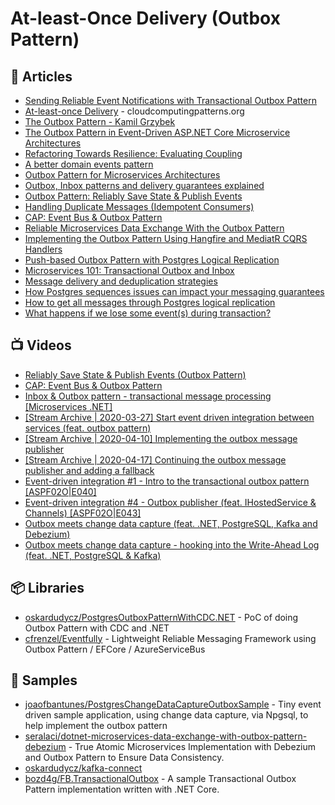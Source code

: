# At-least-Once Delivery (Outbox Pattern)

## 📕 Articles
- [Sending Reliable Event Notifications with Transactional Outbox Pattern](https://medium.com/event-driven-utopia/sending-reliable-event-notifications-with-transactional-outbox-pattern-7a7c69158d1b)
- [At-least-once Delivery](https://www.cloudcomputingpatterns.org/at_least_once_delivery/) - cloudcomputingpatterns.org
- [The Outbox Pattern - Kamil Grzybek](http://www.kamilgrzybek.com/design/the-outbox-pattern/) 
- [The Outbox Pattern in Event-Driven ASP.NET Core Microservice Architectures](https://itnext.io/the-outbox-pattern-in-event-driven-asp-net-core-microservice-architectures-10b8d9923885)
- [Refactoring Towards Resilience: Evaluating Coupling](https://jimmybogard.com/refactoring-towards-resilience-evaluating-coupling/)
- [A better domain events pattern](https://lostechies.com/jimmybogard/2014/05/13/a-better-domain-events-pattern/)
- [Outbox Pattern for Microservices Architectures](https://medium.com/design-microservices-architecture-with-patterns/outbox-pattern-for-microservices-architectures-1b8648dfaa27)
- [Outbox, Inbox patterns and delivery guarantees explained](https://event-driven.io/en/outbox_inbox_patterns_and_delivery_guarantees_explained/)
- [Outbox Pattern: Reliably Save State & Publish Events](https://codeopinion.com/outbox-pattern-reliably-save-state-publish-events/)
- [Handling Duplicate Messages (Idempotent Consumers)](https://codeopinion.com/handling-duplicate-messages-idempotent-consumers/)
- [CAP: Event Bus & Outbox Pattern](https://codeopinion.com/cap-event-bus-outbox-pattern/)
- [Reliable Microservices Data Exchange With the Outbox Pattern](https://debezium.io/blog/2019/02/19/reliable-microservices-data-exchange-with-the-outbox-pattern/)
- [Implementing the Outbox Pattern Using Hangfire and MediatR CQRS Handlers](https://www.fusonic.net/en/blog/cqrs-outbox-with-hangfire)
- [Push-based Outbox Pattern with Postgres Logical Replication](https://event-driven.io/en/push_based_outbox_pattern_with_postgres_logical_replication/)
- [Microservices 101: Transactional Outbox and Inbox](https://softwaremill.com/microservices-101/)
- [Message delivery and deduplication strategies](https://softwaremill.com/message-delivery-and-deduplication-strategies/)
- [How Postgres sequences issues can impact your messaging guarantees](https://event-driven.io/en/ordering_in_postgres_outbox/)
- [How to get all messages through Postgres logical replication](https://event-driven.io/en/how_to_get_all_messages_through_postgres_logical_replication/)
- [What happens if we lose some event(s) during transaction?](https://bozd4g.medium.com/what-happens-if-we-lose-some-events-during-transaction-607e7b08b77)
## 📺 Videos
- [Reliably Save State & Publish Events (Outbox Pattern)](https://www.youtube.com/watch?v=u8fOnxAxKHk)
- [CAP: Event Bus & Outbox Pattern](https://www.youtube.com/watch?v=dnhPzILvgeo)
- [Inbox & Outbox pattern - transactional message processing [Microservices .NET]](https://www.youtube.com/watch?v=ebyR5RPKciw)
- [[Stream Archive | 2020-03-27] Start event driven integration between services (feat. outbox pattern)](https://www.youtube.com/watch?v=_W3rXyv2i2A)
- [[Stream Archive | 2020-04-10] Implementing the outbox message publisher](https://www.youtube.com/watch?v=M9so8hHuerE)
- [[Stream Archive | 2020-04-17] Continuing the outbox message publisher and adding a fallback](https://www.youtube.com/watch?v=eGPhF_0tCE4)
- [Event-driven integration #1 - Intro to the transactional outbox pattern [ASPF02O|E040]](https://www.youtube.com/watch?v=suKSJ5DvynA)
- [Event-driven integration #4 - Outbox publisher (feat. IHostedService & Channels) [ASPF02O|E043]](https://www.youtube.com/watch?v=xnn6AnYyC5g)
- [Outbox meets change data capture (feat. .NET, PostgreSQL, Kafka and Debezium)](https://www.youtube.com/watch?v=WcmLvoxs9ps)
- [Outbox meets change data capture - hooking into the Write-Ahead Log (feat. .NET, PostgreSQL & Kafka)](https://www.youtube.com/watch?v=4rnSzEd9jPI)

## 📦 Libraries
- [oskardudycz/PostgresOutboxPatternWithCDC.NET](https://github.com/oskardudycz/PostgresOutboxPatternWithCDC.NET) - PoC of doing Outbox Pattern with CDC and .NET
- [cfrenzel/Eventfully](https://github.com/cfrenzel/Eventfully) - Lightweight Reliable Messaging Framework using Outbox Pattern / EFCore / AzureServiceBus
## 🚀 Samples
- [joaofbantunes/PostgresChangeDataCaptureOutboxSample](https://github.com/joaofbantunes/PostgresChangeDataCaptureOutboxSample) - Tiny event driven sample application, using change data capture, via Npgsql, to help implement the outbox pattern
- [seralaci/dotnet-microservices-data-exchange-with-outbox-pattern-debezium](https://github.com/seralaci/dotnet-microservices-data-exchange-with-outbox-pattern-debezium) - True Atomic Microservices Implementation with Debezium and Outbox Pattern to Ensure Data Consistency.
- [oskardudycz/kafka-connect](https://github.com/oskardudycz/kafka-connect)
- [bozd4g/FB.TransactionalOutbox](https://github.com/bozd4g/FB.TransactionalOutbox) - A sample Transactional Outbox Pattern implementation written with .NET Core.